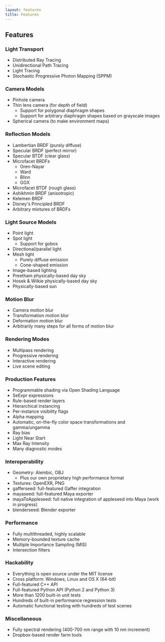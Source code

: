 ```yaml
---
layout: features
title: Features
---
```


## Features

### Light Transport

* Distributed Ray Tracing
* Unidirectional Path Tracing
* Light Tracing
* Stochastic Progressive Photon Mapping (SPPM)

### Camera Models

* Pinhole camera
* Thin lens camera (for depth of field)
  - Support for polygonal diaphragm shapes
  - Support for arbitrary diaphragm shapes based on grayscale images
* Spherical camera (to make environment maps)

### Reflection Models

* Lambertian BRDF (purely diffuse)
* Specular BRDF (perfect mirror)
* Specular BTDF (clear glass)
* Microfacet BRDFs
  - Oren-Nayar
  - Ward
  - Blinn
  - GGX
* Microfacet BTDF (rough glass)
* Ashikhmin BRDF (anisotropic)
* Kelemen BRDF
* Disney's Principled BRDF
* Arbitrary mixtures of BRDFs

### Light Source Models

* Point light
* Spot light
  - Support for gobos
* Directional/parallel light
* Mesh light
  - Purely diffuse emission
  - Cone-shaped emission
* Image-based lighting
* Preetham physically-based day sky
* Hosek & Wilkie physically-based day sky
* Physically-based sun

### Motion Blur

* Camera motion blur
* Transformation motion blur
* Deformation motion blur
* Arbitrarily many steps for all forms of motion blur

### Rendering Modes

* Multipass rendering
* Progressive rendering
* Interactive rendering
* Live scene editing

### Production Features

* Programmable shading via Open Shading Language
* SeExpr expressions
* Rule-based render layers
* Hierarchical instancing
* Per-instance visibility flags
* Alpha mapping
* Automatic, on-the-fly color space transformations and gamma/ungamma
* Ray bias
* Light Near Start
* Max Ray Intensity
* Many diagnostic modes

### Interoperability

* Geometry: Alembic, OBJ
  - Plus our own proprietary high performance format
* Textures: OpenEXR, PNG
* gafferseed: full-featured Gaffer integration
* mayaseed: full-featured Maya exporter
* mayaToAppleseed: full native integration of appleseed into Maya (work in progress)
* blenderseed: Blender exporter

### Performance

* Fully multithreaded, highly scalable
* Memory-bounded texture cache
* Multiple Importance Sampling (MIS)
* Intersection filters

### Hackability

* Everything is open source under the MIT license
* Cross platform: Windows, Linux and OS X (64-bit)
* Full-featured C++ API
* Full-featured Python API (Python 2 and Python 3)
* More than 1200 built-in unit tests
* Hundreds of built-in performance regression tests
* Automatic functional testing with hundreds of test scenes

### Miscellaneous

* Fully spectral rendering (400-700 nm range with 10 nm increment)
* Dropbox-based render farm tools
